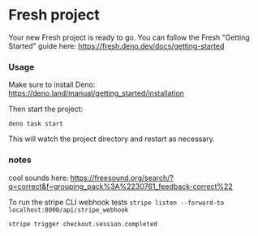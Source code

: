 # Fresh project

Your new Fresh project is ready to go. You can follow the Fresh "Getting
Started" guide here: https://fresh.deno.dev/docs/getting-started

### Usage

Make sure to install Deno: https://deno.land/manual/getting_started/installation

Then start the project:

```
deno task start
```

This will watch the project directory and restart as necessary.

### notes

cool sounds here:
https://freesound.org/search/?q=correct&f=grouping_pack%3A%2230761_feedback-correct%22

To run the stripe CLI webhook tests
`stripe listen --forward-to localhost:8000/api/stripe_webhook`

`stripe trigger checkout.session.completed`
